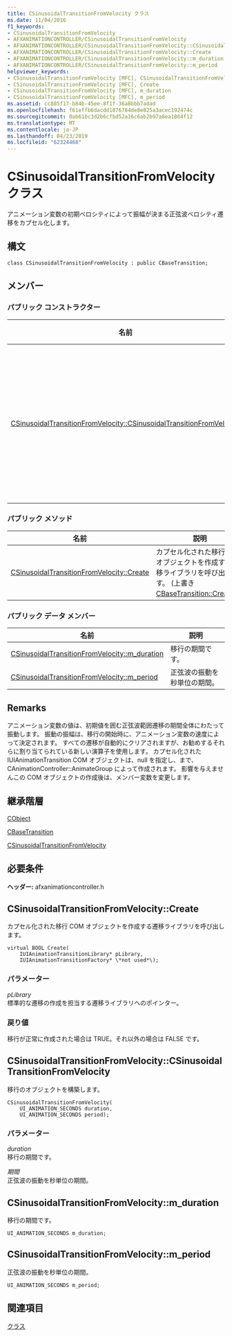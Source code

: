 ```yaml
---
title: CSinusoidalTransitionFromVelocity クラス
ms.date: 11/04/2016
f1_keywords:
- CSinusoidalTransitionFromVelocity
- AFXANIMATIONCONTROLLER/CSinusoidalTransitionFromVelocity
- AFXANIMATIONCONTROLLER/CSinusoidalTransitionFromVelocity::CSinusoidalTransitionFromVelocity
- AFXANIMATIONCONTROLLER/CSinusoidalTransitionFromVelocity::Create
- AFXANIMATIONCONTROLLER/CSinusoidalTransitionFromVelocity::m_duration
- AFXANIMATIONCONTROLLER/CSinusoidalTransitionFromVelocity::m_period
helpviewer_keywords:
- CSinusoidalTransitionFromVelocity [MFC], CSinusoidalTransitionFromVelocity
- CSinusoidalTransitionFromVelocity [MFC], Create
- CSinusoidalTransitionFromVelocity [MFC], m_duration
- CSinusoidalTransitionFromVelocity [MFC], m_period
ms.assetid: cc885f17-b84b-45ee-8f1f-36a8bbb7adad
ms.openlocfilehash: f61effb6dacdd1076784de8e825a3acec192474c
ms.sourcegitcommit: 0ab61bc3d2b6cfbd52a16c6ab2b97a8ea1864f12
ms.translationtype: MT
ms.contentlocale: ja-JP
ms.lasthandoff: 04/23/2019
ms.locfileid: "62324468"
---
```

# <a name="csinusoidaltransitionfromvelocity-class"></a>CSinusoidalTransitionFromVelocity クラス

アニメーション変数の初期ベロシティによって振幅が決まる正弦波ベロシティ遷移をカプセル化します。

## <a name="syntax"></a>構文

```
class CSinusoidalTransitionFromVelocity : public CBaseTransition;
```

## <a name="members"></a>メンバー

### <a name="public-constructors"></a>パブリック コンストラクター

|名前|説明|
|----------|-----------------|
|[CSinusoidalTransitionFromVelocity::CSinusoidalTransitionFromVelocity](#csinusoidaltransitionfromvelocity)|移行のオブジェクトを構築します。|

### <a name="public-methods"></a>パブリック メソッド

|名前|説明|
|----------|-----------------|
|[CSinusoidalTransitionFromVelocity::Create](#create)|カプセル化された移行 COM オブジェクトを作成する遷移ライブラリを呼び出します。 (上書き[CBaseTransition::Create](../../mfc/reference/cbasetransition-class.md#create))。|

### <a name="public-data-members"></a>パブリック データ メンバー

|名前|説明|
|----------|-----------------|
|[CSinusoidalTransitionFromVelocity::m_duration](#m_duration)|移行の期間です。|
|[CSinusoidalTransitionFromVelocity::m_period](#m_period)|正弦波の振動を秒単位の期間。|

## <a name="remarks"></a>Remarks

アニメーション変数の値は、初期値を囲む正弦波範囲遷移の期間全体にわたって振動します。 振動の振幅は、移行の開始時に、アニメーション変数の速度によって決定されます。 すべての遷移が自動的にクリアされますが、お勧めするそれらに割り当てられている新しい演算子を使用します。 カプセル化された IUIAnimationTransition COM オブジェクトは、null を指定し、まで、CAnimationController::AnimateGroup によって作成されます。 影響を与えませんこの COM オブジェクトの作成後は、メンバー変数を変更します。

## <a name="inheritance-hierarchy"></a>継承階層

[CObject](../../mfc/reference/cobject-class.md)

[CBaseTransition](../../mfc/reference/cbasetransition-class.md)

[CSinusoidalTransitionFromVelocity](../../mfc/reference/csinusoidaltransitionfromvelocity-class.md)

## <a name="requirements"></a>必要条件

**ヘッダー:** afxanimationcontroller.h

##  <a name="create"></a>  CSinusoidalTransitionFromVelocity::Create

カプセル化された移行 COM オブジェクトを作成する遷移ライブラリを呼び出します。

```
virtual BOOL Create(
    IUIAnimationTransitionLibrary* pLibrary,
    IUIAnimationTransitionFactory* \*not used*\);
```

### <a name="parameters"></a>パラメーター

*pLibrary*<br/>
標準的な遷移の作成を担当する遷移ライブラリへのポインター。

### <a name="return-value"></a>戻り値

移行が正常に作成された場合は TRUE。それ以外の場合は FALSE です。

##  <a name="csinusoidaltransitionfromvelocity"></a>  CSinusoidalTransitionFromVelocity::CSinusoidalTransitionFromVelocity

移行のオブジェクトを構築します。

```
CSinusoidalTransitionFromVelocity(
    UI_ANIMATION_SECONDS duration,
    UI_ANIMATION_SECONDS period);
```

### <a name="parameters"></a>パラメーター

*duration*<br/>
移行の期間です。

*期間*<br/>
正弦波の振動を秒単位の期間。

##  <a name="m_duration"></a>  CSinusoidalTransitionFromVelocity::m_duration

移行の期間です。

```
UI_ANIMATION_SECONDS m_duration;
```

##  <a name="m_period"></a>  CSinusoidalTransitionFromVelocity::m_period

正弦波の振動を秒単位の期間。

```
UI_ANIMATION_SECONDS m_period;
```

## <a name="see-also"></a>関連項目

[クラス](../../mfc/reference/mfc-classes.md)
